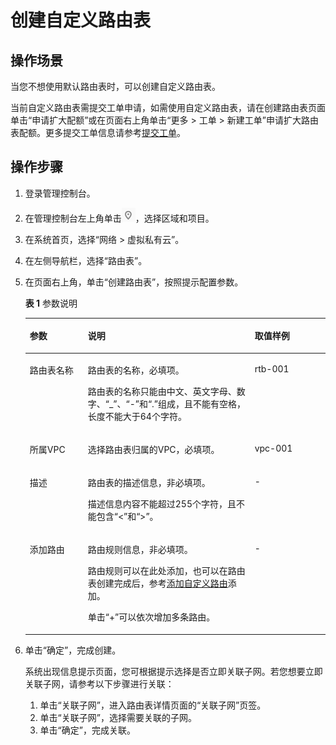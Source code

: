 # 创建自定义路由表<a name="vpc_route01_0005"></a>

## 操作场景<a name="zh-cn_topic_0212076960_s974a02c09b8e44f59dcc9335de2d030a"></a>

当您不想使用默认路由表时，可以创建自定义路由表。

当前自定义路由表需提交工单申请，如需使用自定义路由表，请在创建路由表页面单击“申请扩大配额”或在页面右上角单击“更多 \> 工单 \> 新建工单”申请扩大路由表配额。更多提交工单信息请参考[提交工单](https://support.huaweicloud.com/usermanual-ticket/zh-cn_topic_0127038618.html)。

## 操作步骤<a name="zh-cn_topic_0212076960_section1413101810288"></a>

1.  登录管理控制台。
2.  在管理控制台左上角单击![](figures/icon-region.png)，选择区域和项目。
3.  在系统首页，选择“网络 \> 虚拟私有云”。
4.  在左侧导航栏，选择“路由表”。
5.  在页面右上角，单击“创建路由表”，按照提示配置参数。

    **表 1**  参数说明

    <a name="zh-cn_topic_0212076960_table1365321914315"></a>
    <table><thead align="left"><tr id="zh-cn_topic_0212076960_row865119196315"><th class="cellrowborder" valign="top" width="19.36%" id="mcps1.2.4.1.1"><p id="zh-cn_topic_0212076960_p265121911317"><a name="zh-cn_topic_0212076960_p265121911317"></a><a name="zh-cn_topic_0212076960_p265121911317"></a>参数</p>
    </th>
    <th class="cellrowborder" valign="top" width="55.58%" id="mcps1.2.4.1.2"><p id="zh-cn_topic_0212076960_p465119191314"><a name="zh-cn_topic_0212076960_p465119191314"></a><a name="zh-cn_topic_0212076960_p465119191314"></a>说明</p>
    </th>
    <th class="cellrowborder" valign="top" width="25.06%" id="mcps1.2.4.1.3"><p id="zh-cn_topic_0212076960_p76511619136"><a name="zh-cn_topic_0212076960_p76511619136"></a><a name="zh-cn_topic_0212076960_p76511619136"></a>取值样例</p>
    </th>
    </tr>
    </thead>
    <tbody><tr id="zh-cn_topic_0212076960_row12652161914320"><td class="cellrowborder" valign="top" width="19.36%" headers="mcps1.2.4.1.1 "><p id="zh-cn_topic_0212076960_p13651171910311"><a name="zh-cn_topic_0212076960_p13651171910311"></a><a name="zh-cn_topic_0212076960_p13651171910311"></a>路由表名称</p>
    </td>
    <td class="cellrowborder" valign="top" width="55.58%" headers="mcps1.2.4.1.2 "><p id="zh-cn_topic_0212076960_p1765111191030"><a name="zh-cn_topic_0212076960_p1765111191030"></a><a name="zh-cn_topic_0212076960_p1765111191030"></a>路由表的名称，必填项。</p>
    <p id="zh-cn_topic_0212076960_p16516192316"><a name="zh-cn_topic_0212076960_p16516192316"></a><a name="zh-cn_topic_0212076960_p16516192316"></a>路由表的名称只能由中文、英文字母、数字、“_”、“-”和“.”组成，且不能有空格，长度不能大于64个字符。</p>
    </td>
    <td class="cellrowborder" valign="top" width="25.06%" headers="mcps1.2.4.1.3 "><p id="zh-cn_topic_0212076960_p76525198313"><a name="zh-cn_topic_0212076960_p76525198313"></a><a name="zh-cn_topic_0212076960_p76525198313"></a>rtb-001</p>
    </td>
    </tr>
    <tr id="zh-cn_topic_0212076960_row46529191636"><td class="cellrowborder" valign="top" width="19.36%" headers="mcps1.2.4.1.1 "><p id="zh-cn_topic_0212076960_p10652161913311"><a name="zh-cn_topic_0212076960_p10652161913311"></a><a name="zh-cn_topic_0212076960_p10652161913311"></a>所属VPC</p>
    </td>
    <td class="cellrowborder" valign="top" width="55.58%" headers="mcps1.2.4.1.2 "><p id="zh-cn_topic_0212076960_p1652131917319"><a name="zh-cn_topic_0212076960_p1652131917319"></a><a name="zh-cn_topic_0212076960_p1652131917319"></a>选择路由表归属的VPC，必填项。</p>
    </td>
    <td class="cellrowborder" valign="top" width="25.06%" headers="mcps1.2.4.1.3 "><p id="zh-cn_topic_0212076960_p166521019737"><a name="zh-cn_topic_0212076960_p166521019737"></a><a name="zh-cn_topic_0212076960_p166521019737"></a>vpc-001</p>
    </td>
    </tr>
    <tr id="zh-cn_topic_0212076960_row965310191031"><td class="cellrowborder" valign="top" width="19.36%" headers="mcps1.2.4.1.1 "><p id="zh-cn_topic_0212076960_p1365220191134"><a name="zh-cn_topic_0212076960_p1365220191134"></a><a name="zh-cn_topic_0212076960_p1365220191134"></a>描述</p>
    </td>
    <td class="cellrowborder" valign="top" width="55.58%" headers="mcps1.2.4.1.2 "><p id="zh-cn_topic_0212076960_p46523191316"><a name="zh-cn_topic_0212076960_p46523191316"></a><a name="zh-cn_topic_0212076960_p46523191316"></a>路由表的描述信息，非必填项。</p>
    <p id="zh-cn_topic_0212076960_p3652141914319"><a name="zh-cn_topic_0212076960_p3652141914319"></a><a name="zh-cn_topic_0212076960_p3652141914319"></a>描述信息内容不能超过255个字符，且不能包含“&lt;”和“&gt;”。</p>
    </td>
    <td class="cellrowborder" valign="top" width="25.06%" headers="mcps1.2.4.1.3 "><p id="zh-cn_topic_0212076960_p10652119134"><a name="zh-cn_topic_0212076960_p10652119134"></a><a name="zh-cn_topic_0212076960_p10652119134"></a>-</p>
    </td>
    </tr>
    <tr id="zh-cn_topic_0212076960_row135481292303"><td class="cellrowborder" valign="top" width="19.36%" headers="mcps1.2.4.1.1 "><p id="zh-cn_topic_0212076960_p16549129163012"><a name="zh-cn_topic_0212076960_p16549129163012"></a><a name="zh-cn_topic_0212076960_p16549129163012"></a>添加路由</p>
    </td>
    <td class="cellrowborder" valign="top" width="55.58%" headers="mcps1.2.4.1.2 "><p id="zh-cn_topic_0212076960_p17690126124510"><a name="zh-cn_topic_0212076960_p17690126124510"></a><a name="zh-cn_topic_0212076960_p17690126124510"></a>路由规则信息，非必填项。</p>
    <p id="zh-cn_topic_0212076960_p316151010485"><a name="zh-cn_topic_0212076960_p316151010485"></a><a name="zh-cn_topic_0212076960_p316151010485"></a>路由规则可以在此处添加，也可以在路由表创建完成后，参考<a href="添加自定义路由-1.md">添加自定义路由</a>添加。</p>
    <p id="zh-cn_topic_0212076960_p1116151064812"><a name="zh-cn_topic_0212076960_p1116151064812"></a><a name="zh-cn_topic_0212076960_p1116151064812"></a>单击“+”可以依次增加多条路由。</p>
    </td>
    <td class="cellrowborder" valign="top" width="25.06%" headers="mcps1.2.4.1.3 "><p id="zh-cn_topic_0212076960_p2054992923015"><a name="zh-cn_topic_0212076960_p2054992923015"></a><a name="zh-cn_topic_0212076960_p2054992923015"></a>-</p>
    </td>
    </tr>
    </tbody>
    </table>

6.  单击“确定”，完成创建。

    系统出现信息提示页面，您可根据提示选择是否立即关联子网。若您想要立即关联子网，请参考以下步骤进行关联：

    1.  单击“关联子网”，进入路由表详情页面的“关联子网”页签。
    2.  单击“关联子网”，选择需要关联的子网。
    3.  单击“确定”，完成关联。


